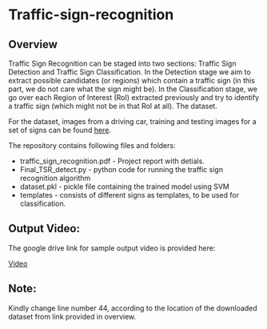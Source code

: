 # Traffic-sign-recognition

## Overview

Traffic Sign Recognition can be staged into two sections: Traffic Sign Detection and Traffic Sign Classification. In the Detection stage we aim to extract possible candidates (or regions) which contain a traffic sign (in this part, we do not care what the sign might be). In the Classification stage, we go over each Region of Interest (RoI) extracted previously and try to identify a traffic sign (which might not be in that RoI at all). The dataset.

For the dataset, images from a driving car, training and testing images for a set of signs can be found [here](https://drive.google.com/drive/u/0/folders/0B8DbLKogb5ktTW5UeWd1ZUxibDA).


The repository contains following files and folders:

- traffic_sign_recognition.pdf - Project report with detials.
- Final_TSR_detect.py - python code for running the traffic sign recognition algorithm
- dataset.pkl - pickle file containing the trained model using SVM
- templates - consists of different signs as templates, to be used for classification.


## Output Video:

The google drive link for sample output video is provided here:

[Video](https://drive.google.com/open?id=1EfDC4rpTF3HhwQKok_FVIE2kgiWOaShD)

## Note:

Kindly change line number 44, according to the location of the downloaded dataset from link provided in overview.
